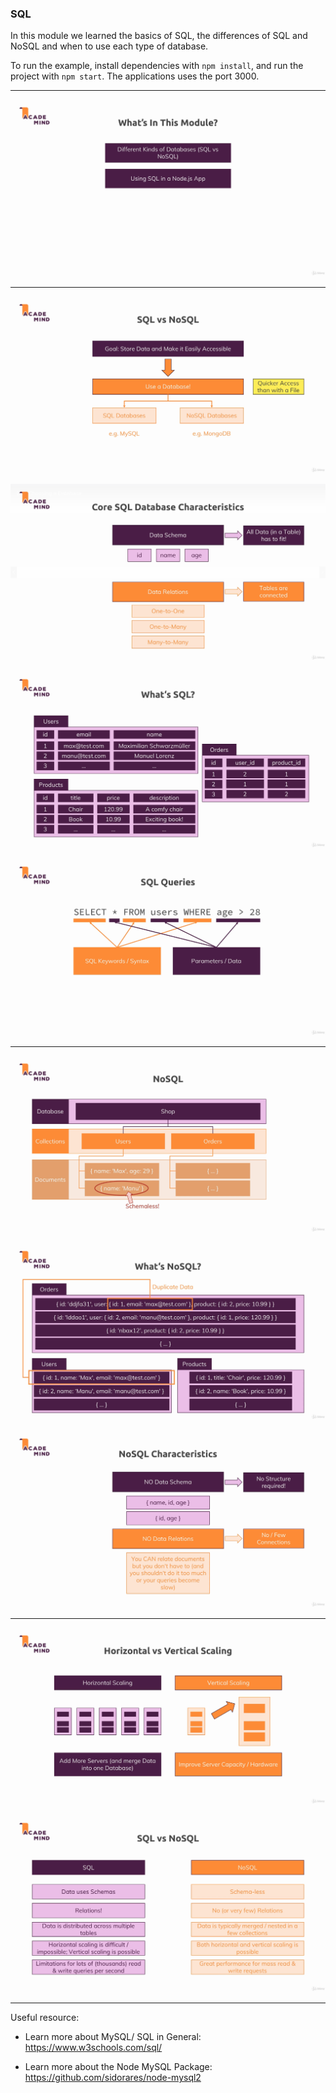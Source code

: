 ### SQL

In this module we learned the basics of SQL, the differences of SQL and NoSQL and when to use each type of database.

To run the example, install dependencies with `npm install`, and run the project with `npm start`. The applications uses the port 3000.

---

![Module Content](./images/content.png)

---

![SQL vs NoSQL](./images/sql_vs_nosql.png)

![What is SQL](./images/sql.png)

![Tables](./images/tables.png)

![Query](./images/query.png)

---

![NoSQL](./images/nosql1.png)

![NoSQL](./images/nosql2.png)

![NoSQL](./images/nosql3.png)

---

![Comparation](./images/comparation1.png)

![Comparation](./images/comparation2.png)

---

Useful resource:

* Learn more about MySQL/ SQL in General: https://www.w3schools.com/sql/

* Learn more about the Node MySQL Package: https://github.com/sidorares/node-mysql2